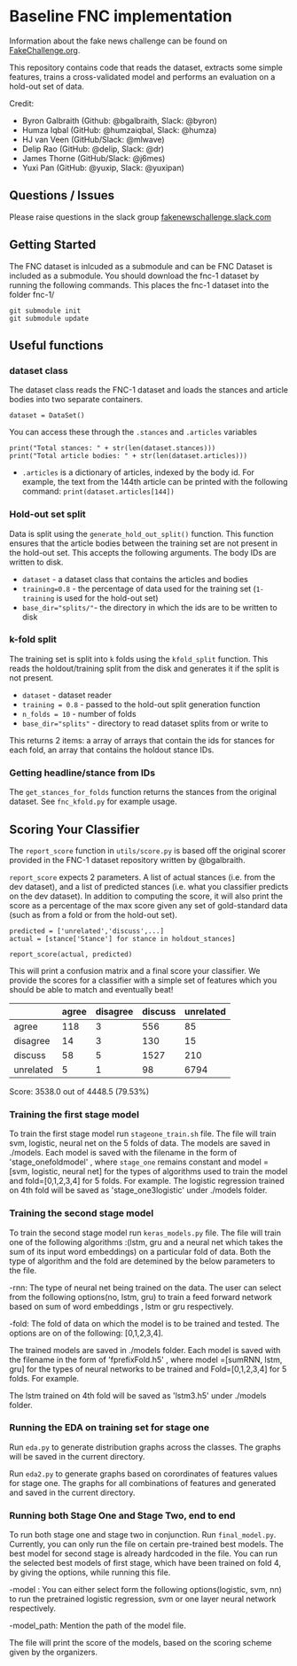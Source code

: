# Baseline FNC implementation

Information about the fake news challenge can be found on [FakeChallenge.org](http://fakenewschallenge.org).

This repository contains code that reads the dataset, extracts some simple features, trains a cross-validated model and
performs an evaluation on a hold-out set of data.

Credit:
* Byron Galbraith (Github: @bgalbraith, Slack: @byron)
* Humza Iqbal (GitHub: @humzaiqbal, Slack: @humza)
* HJ van Veen (GitHub/Slack: @mlwave)
* Delip Rao (GitHub: @delip, Slack: @dr)
* James Thorne (GitHub/Slack: @j6mes)
* Yuxi Pan (GitHub: @yuxip, Slack: @yuxipan)

## Questions / Issues
Please raise questions in the slack group [fakenewschallenge.slack.com](https://fakenewschallenge.slack.com)

## Getting Started
The FNC dataset is inlcuded as a submodule and can be FNC Dataset is included as a submodule. You should download the fnc-1 dataset by running the following commands. This places the fnc-1 dataset into the folder fnc-1/

    git submodule init
    git submodule update

## Useful functions
### dataset class
The dataset class reads the FNC-1 dataset and loads the stances and article bodies into two separate containers.

    dataset = DataSet()

You can access these through the ``.stances`` and ``.articles`` variables

    print("Total stances: " + str(len(dataset.stances)))
    print("Total article bodies: " + str(len(dataset.articles)))

* ``.articles`` is a dictionary of articles, indexed by the body id. For example, the text from the 144th article can be printed with the following command:
   ``print(dataset.articles[144])``

### Hold-out set split
Data is split using the ``generate_hold_out_split()`` function. This function ensures that the article bodies between the training set are not present in the hold-out set. This accepts the following arguments. The body IDs are written to disk.

* ``dataset`` - a dataset class that contains the articles and bodies
* ``training=0.8`` - the percentage of data used for the training set (``1-training`` is used for the hold-out set)
* ``base_dir="splits/"``- the directory in which the ids are to be written to disk


### k-fold split
The training set is split into ``k`` folds using the ``kfold_split`` function. This reads the holdout/training split from the disk and generates it if the split is not present.

* ``dataset`` - dataset reader
* ``training = 0.8`` - passed to the hold-out split generation function
* ``n_folds = 10`` - number of folds
* ``base_dir="splits"`` - directory to read dataset splits from or write to

This returns 2 items: a array of arrays that contain the ids for stances for each fold, an array that contains the holdout stance IDs.

### Getting headline/stance from IDs
The ``get_stances_for_folds`` function returns the stances from the original dataset. See ``fnc_kfold.py`` for example usage.



## Scoring Your Classifier

The ``report_score`` function in ``utils/score.py`` is based off the original scorer provided in the FNC-1 dataset repository written by @bgalbraith.

``report_score`` expects 2 parameters. A list of actual stances (i.e. from the dev dataset), and a list of predicted stances (i.e. what you classifier predicts on the dev dataset). In addition to computing the score, it will also print the score as a percentage of the max score given any set of gold-standard data (such as from a  fold or from the hold-out set).

    predicted = ['unrelated','discuss',...]
    actual = [stance['Stance'] for stance in holdout_stances]

    report_score(actual, predicted)

This will print a confusion matrix and a final score your classifier. We provide the scores for a classifier with a simple set of features which you should be able to match and eventually beat!

|               | agree         | disagree      | discuss       | unrelated     |
|-----------    |-------        |----------     |---------      |-----------    |
|   agree       |    118        |     3         |    556        |    85         |
| disagree      |    14         |     3         |    130        |    15         |
|  discuss      |    58         |     5         |   1527        |    210        |
| unrelated     |     5         |     1         |    98         |   6794        |
Score: 3538.0 out of 4448.5	(79.53%)

### Training the first stage model
To train the first stage model run ``stageone_train.sh`` file. The file will train svm, logistic, neural net on the 5 folds of data. The models are saved in ./models. Each model is saved with the filename in the form of 'stage_onefoldmodel' , where ``stage_one`` remains constant and model =[svm, logistic, neural net] for the types of algorithms used to train the model and fold=[0,1,2,3,4] for 5 folds. For example. 
The logistic regression trained on 4th fold will be saved as 'stage_one3logistic' under ./models folder.

### Training the second stage model
To train the second stage model run ``keras_models.py`` file. The file will train one of the following algorithms :(lstm, gru and a neural net which takes the sum of its input word embeddings) on a particular fold of data. Both the type of algorithm and the fold are detemined by the below parameters to the file.

-rnn: The type of neural net being trained on the data. The user can select from the following options(no, lstm, gru) to train a feed forward network based on sum of word embeddings , lstm  or gru respectively.

-fold: The fold of data on which the model is to be trained and tested. The options are on of the following: [0,1,2,3,4].
 
The trained models are saved in ./models folder. Each model is saved with the filename in the form of 'fprefixFold.h5' , where  model =[sumRNN, lstm, gru] for the types of neural networks to be trained and Fold=[0,1,2,3,4] for 5 folds. For example. 

The lstm trained on 4th fold will be saved as 'lstm3.h5' under ./models folder.
 
### Running the EDA on training set for stage one
Run ``eda.py`` to generate distribution graphs across the classes. The graphs will be saved in the current directory.

Run ``eda2.py`` to generate graphs based on corordinates of features values for stage one. The graphs for all combinations of features and generated and saved in the current directory.

### Running both Stage One and Stage Two, end to end
To run both stage one and stage two in conjunction. Run ``final_model.py``. Currently, you can only run the file on certain pre-trained best models. The best model for second stage is already hardcoded in the file. You can run the selected best models of first stage, which have been trained on fold 4, by giving the options, while running this file.

-model : You can either select form the following options(logistic, svm, nn) to run the pretrained logistic regression, svm  or one layer neural network respectively.

-model_path: Mention the path of the model file.

The file will print the score of the models, based on the scoring scheme given by the organizers.
